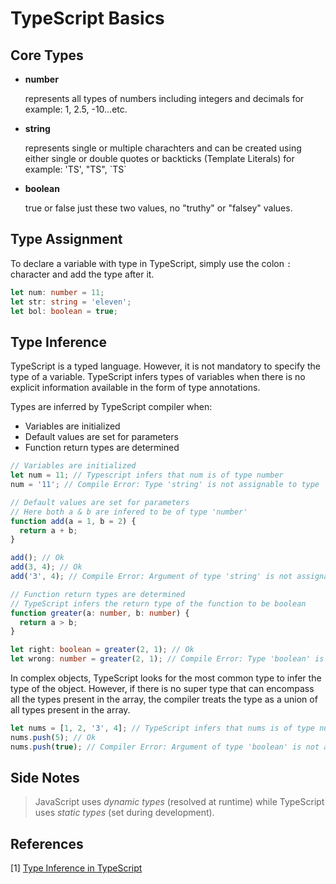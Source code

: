 # TypeScript Basics

## Core Types

- **number**

  represents all types of numbers including integers and decimals for example: 1, 2.5, -10...etc.

- **string**

  represents single or multiple charachters and can be created using either single or double quotes or backticks (Template Literals) for example: 'TS', "TS", \`TS\`

- **boolean**

  true or false just these two values, no "truthy" or "falsey" values.

## Type Assignment

To declare a variable with type in TypeScript, simply use the colon `:` character and add the type after it.

```ts
let num: number = 11;
let str: string = 'eleven';
let bol: boolean = true;
```

## Type Inference

TypeScript is a typed language. However, it is not mandatory to specify the type of a variable. TypeScript infers types of variables when there is no explicit information available in the form of type annotations.

Types are inferred by TypeScript compiler when:

- Variables are initialized
- Default values are set for parameters
- Function return types are determined

```ts
// Variables are initialized
let num = 11; // Typescript infers that num is of type number
num = '11'; // Compile Error: Type 'string' is not assignable to type 'number'.

// Default values are set for parameters
// Here both a & b are infered to be of type 'number'
function add(a = 1, b = 2) {
  return a + b;
}

add(); // Ok
add(3, 4); // Ok
add('3', 4); // Compile Error: Argument of type 'string' is not assignable to parameter of type 'number'

// Function return types are determined
// TypeScript infers the return type of the function to be boolean
function greater(a: number, b: number) {
  return a > b;
}

let right: boolean = greater(2, 1); // Ok
let wrong: number = greater(2, 1); // Compile Error: Type 'boolean' is not assignable to type 'number'.
```

In complex objects, TypeScript looks for the most common type to infer the type of the object. However, if there is no super type that can encompass all the types present in the array, the compiler treats the type as a union of all types present in the array.

```ts
let nums = [1, 2, '3', 4]; // TypeScript infers that nums is of type number or string
nums.push(5); // Ok
nums.push(true); // Compiler Error: Argument of type 'boolean' is not assignable to parameter of type 'string | number'.
```

## Side Notes

> JavaScript uses _dynamic types_ (resolved at runtime) while TypeScript uses _static types_ (set during development).

## References

[1] [Type Inference in TypeScript](https://www.tutorialsteacher.com/typescript/type-inference)
